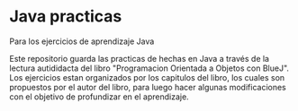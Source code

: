 # Java practicas
 Para los ejercicios de aprendizaje Java 

Este repositorio guarda las practicas de hechas en Java a través de la lectura autididacta del libro "Programacion Orientada a Objetos con BlueJ". Los ejercicios estan organizados por los capitulos del libro, los cuales son propuestos por el autor del libro, para luego hacer algunas modificaciones con el objetivo de profundizar en el aprendizaje.
  
